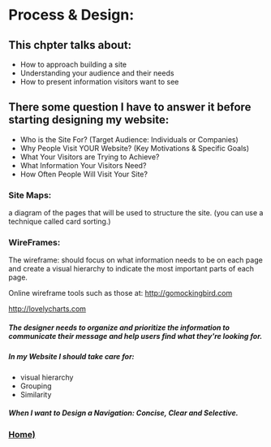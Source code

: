 # Process & Design:

## This chpter talks about:
- How to approach building a site
- Understanding your audience and their needs
- How to present information visitors want to see

## There some question I have to answer it before starting designing my website:
-	Who is the Site For? (Target Audience: Individuals or Companies)
-	Why People Visit YOUR Website? (Key Motivations & Specific Goals)
-	What Your Visitors are Trying to Achieve?
-	What Information Your Visitors Need?
-	How Often People Will Visit Your Site?

### Site Maps: 
a diagram of the pages that will be used to structure the site.
(you can use a technique called card sorting.)


### WireFrames:
The wireframe: should focus on what information needs to be on each page and create a visual hierarchy to indicate the most important parts of each page.

Online wireframe tools such as those at:
http://gomockingbird.com

http://lovelycharts.com

##### The designer needs to organize and prioritize the information to communicate their message and help users find what they're looking for.

##### In my Website I should take care for:
- visual hierarchy              
- Grouping              
- Similarity



##### When I want to Design a Navigation: Concise, Clear and Selective. 

### [Home)](https://malik9931.github.io/reading-notes)